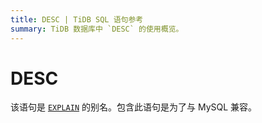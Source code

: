 ```yaml
---
title: DESC | TiDB SQL 语句参考
summary: TiDB 数据库中 `DESC` 的使用概览。
---
```


# DESC

该语句是 [`EXPLAIN`](/sql-statements/sql-statement-explain.md) 的别名。包含此语句是为了与 MySQL 兼容。
